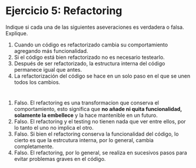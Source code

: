 # Ejercicio 5: Refactoring

Indique si cada una de las siguientes aseveraciones es verdadera o falsa. Explique.
1. Cuando un código es refactorizado cambia su comportamiento agregando más funcionalidad.
2. Si el código está bien refactorizado no es necesario testearlo.
3. Después de ser refactorizado, la estructura interna del código permanece igual que
antes.
4. La refactorización del código se hace en un solo paso en el que se unen todos los
cambios.

#

1. Falso. El refactoring es una transformacion que conserva el comportamiento, esto significa que **no añade ni quita funcionalidad, solamente la embellece** y la hace mantenible en un futuro.
2. Falso. El refactoring y el testing no tienen nada que ver entre ellos, por lo tanto el uno no implica el otro.
3. Falso. Si bien el refactoring conserva la funcionalidad del código, lo cierto es que la estrcutura interna, por lo general, cambia completamente.
4. Falso. El refactoring, por lo general, se realiza en sucesivos pasos para evitar problemas graves en el código.
